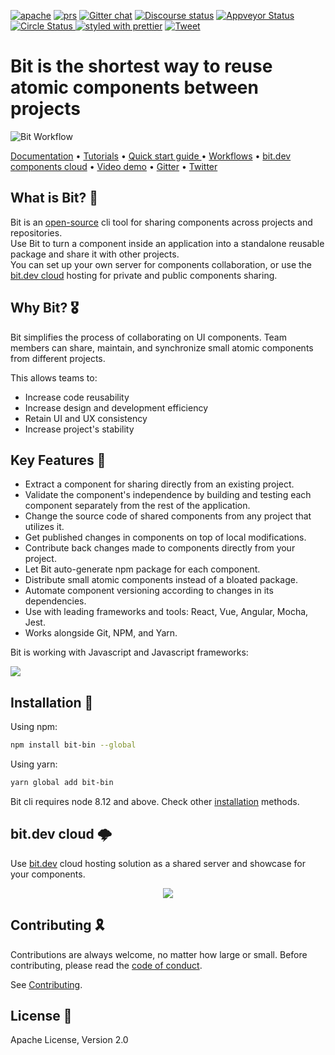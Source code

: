  <a href="https://opensource.org/licenses/Apache-2.0"><img alt="apache" src="https://img.shields.io/badge/License-Apache%202.0-blue.svg"></a>
 <a href="https://github.com/teambit/bit/blob/master/CONTRIBUTING.md"><img alt="prs" src="https://img.shields.io/badge/PRs-welcome-brightgreen.svg"></a>
 [![Gitter chat](https://badgen.now.sh/badge/chat/on%20gitter/cyan)](https://gitter.im/bit-src/Bit)
 [![Discourse status](https://img.shields.io/discourse/https/meta.discourse.org/status.svg)](https://discourse.bit.dev/)
 <a href="https://ci.appveyor.com/project/TeamBit/bit-wikt3/branch/master"><img alt="Appveyor Status" src="https://ci.appveyor.com/api/projects/status/vg7wvfvku12kkxkc?svg=true"></a>
 <a href="https://circleci.com/gh/teambit/bit/tree/master"><img alt="Circle Status" src="https://circleci.com/gh/teambit/bit/tree/master.svg?style=shield&circle-token=d9fc5b19b90fb7e0655d941a5d7f21b61174c4e7">
[![styled with prettier](https://img.shields.io/badge/styled_with-prettier-ff69b4.svg)](https://github.com/prettier/prettier)
[![Tweet](https://img.shields.io/twitter/url/http/shields.io.svg?style=social)](https://twitter.com/intent/tweet?text=Share%20code%20components%20as%20a%20team%20@bitdev_&url=https://bit.dev&hashtags=opensource,javascript,programming,reactjs,webdev,vuejs,angularjs)

# Bit is the shortest way to reuse atomic components between projects

![Bit Workflow](https://storage.googleapis.com/static.bit.dev/docs/images/quick_start.png)

[Documentation](https://docs.bit.dev) • [Tutorials](https://docs.bit.dev/docs/tutorials/bit-react-tutorial) • [Quick start guide ](https://docs.bit.dev/quick-start) • [Workflows](https://docs.bit.dev/docs/workflows/workflows) • [bit.dev components cloud](https://bit.dev) • [Video demo](https://www.youtube.com/watch?v=E5lgoz6-nfs) • [Gitter](https://gitter.im/bit-src/Bit) • [Twitter](https://twitter.com/bitdev_)

## What is Bit? 🤔

Bit is an [open-source](https://github.com/teambit/bit) cli tool for sharing components across projects and repositories.  
Use Bit to turn a component inside an application into a standalone reusable package and share it with other projects.  
You can set up your own server for components collaboration, or use the [bit.dev cloud](#bitdev-cloud-%f0%9f%8c%a9%ef%b8%8f) hosting for private and public components sharing.

## Why Bit? 🎖️

Bit simplifies the process of collaborating on UI components. Team members can share, maintain, and synchronize small atomic components from different projects.  

This allows teams to:

- Increase code reusability
- Increase design and development efficiency
- Retain UI and UX consistency
- Increase project's stability

## Key Features 🔑

- Extract a component for sharing directly from an existing project.
- Validate the component's independence by building and testing each component separately from the rest of the application.
- Change the source code of shared components from any project that utilizes it.
- Get published changes in components on top of local modifications.
- Contribute back changes made to components directly from your project.
- Let Bit auto-generate npm package for each component.
- Distribute small atomic components instead of a bloated package.
- Automate component versioning according to changes in its dependencies.
- Use with leading frameworks and tools: React, Vue, Angular, Mocha, Jest.  
- Works alongside Git, NPM, and Yarn.

Bit is working with Javascript and Javascript frameworks: 

<img src="https://storage.googleapis.com/static.bit.dev/docs/images/js_logos.png">

## Installation 🚪

Using npm: 

```bash
npm install bit-bin --global
```

Using yarn: 
```bash
yarn global add bit-bin  
```

Bit cli requires node 8.12 and above. Check other [installation](https://docs.bit.dev/docs/installation) methods.

## bit.dev cloud 🌩️

Use [bit.dev](https://bit.dev) cloud hosting solution as a shared server and showcase for your components. 
<p align="center">
 <a href="https://bit.dev"><img src="https://storage.googleapis.com/bit-docs/component-discovery-bit-react-gif.gif"></a>
</p>

## Contributing 🎗️

Contributions are always welcome, no matter how large or small. Before contributing, please read the [code of conduct](CODE_OF_CONDUCT.md).

See [Contributing](CONTRIBUTING.md).

## License 💮

Apache License, Version 2.0
